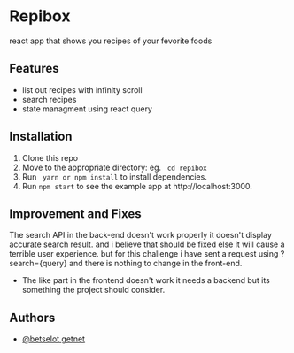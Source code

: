 
# Repibox

react app that shows you recipes of your fevorite foods

## Features

* list out recipes with infinity scroll
* search recipes
* state managment using react query
## Installation

1. Clone this repo
2. Move to the appropriate directory: eg. ``` cd repibox```
3. Run ``` yarn or npm install``` to install dependencies.
4. Run ``` npm start ``` to see the example app at http://localhost:3000.

## Improvement and Fixes

The search API in the back-end doesn't work properly it doesn't display accurate search result. and i believe that should be fixed else it will cause a terrible user experience. but for this challenge i have sent a request using ?search={query} and there is nothing to change in the front-end.


* The like part in the frontend doesn't work it needs a backend but its something the project should consider.

## Authors

- [@betselot getnet](https://github.com/Betselot-GA/)

